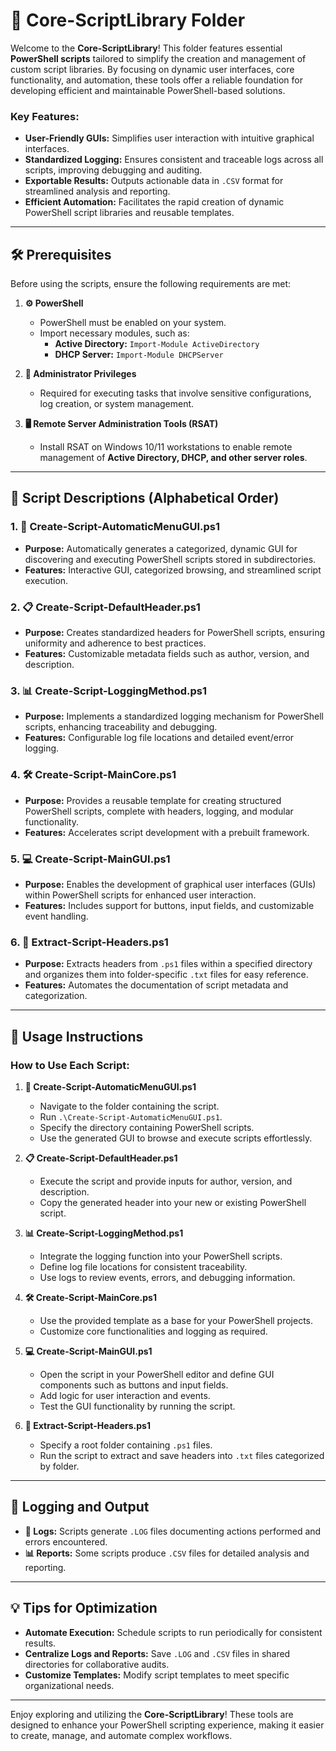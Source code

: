 # 📂 Core-ScriptLibrary Folder

Welcome to the **Core-ScriptLibrary**! This folder features essential **PowerShell scripts** tailored to simplify the creation and management of custom script libraries. By focusing on dynamic user interfaces, core functionality, and automation, these tools offer a reliable foundation for developing efficient and maintainable PowerShell-based solutions.

### Key Features:
- **User-Friendly GUIs:** Simplifies user interaction with intuitive graphical interfaces.  
- **Standardized Logging:** Ensures consistent and traceable logs across all scripts, improving debugging and auditing.  
- **Exportable Results:** Outputs actionable data in `.CSV` format for streamlined analysis and reporting.  
- **Efficient Automation:** Facilitates the rapid creation of dynamic PowerShell script libraries and reusable templates.

---

## 🛠️ Prerequisites

Before using the scripts, ensure the following requirements are met:

1. **⚙️ PowerShell**
   - PowerShell must be enabled on your system.
   - Import necessary modules, such as:
     - **Active Directory:** `Import-Module ActiveDirectory`
     - **DHCP Server:** `Import-Module DHCPServer`

2. **🔑 Administrator Privileges**
   - Required for executing tasks that involve sensitive configurations, log creation, or system management.

3. **🖥️ Remote Server Administration Tools (RSAT)**
   - Install RSAT on Windows 10/11 workstations to enable remote management of **Active Directory, DHCP, and other server roles**.

---

## 📄 Script Descriptions (Alphabetical Order)

### 1. **📝 Create-Script-AutomaticMenuGUI.ps1**
   - **Purpose:** Automatically generates a categorized, dynamic GUI for discovering and executing PowerShell scripts stored in subdirectories.  
   - **Features:** Interactive GUI, categorized browsing, and streamlined script execution.

### 2. **📋 Create-Script-DefaultHeader.ps1**
   - **Purpose:** Creates standardized headers for PowerShell scripts, ensuring uniformity and adherence to best practices.  
   - **Features:** Customizable metadata fields such as author, version, and description.

### 3. **📊 Create-Script-LoggingMethod.ps1**
   - **Purpose:** Implements a standardized logging mechanism for PowerShell scripts, enhancing traceability and debugging.  
   - **Features:** Configurable log file locations and detailed event/error logging.

### 4. **🛠️ Create-Script-MainCore.ps1**
   - **Purpose:** Provides a reusable template for creating structured PowerShell scripts, complete with headers, logging, and modular functionality.  
   - **Features:** Accelerates script development with a prebuilt framework.

### 5. **💻 Create-Script-MainGUI.ps1**
   - **Purpose:** Enables the development of graphical user interfaces (GUIs) within PowerShell scripts for enhanced user interaction.  
   - **Features:** Includes support for buttons, input fields, and customizable event handling.

### 6. **📄 Extract-Script-Headers.ps1**
   - **Purpose:** Extracts headers from `.ps1` files within a specified directory and organizes them into folder-specific `.txt` files for easy reference.  
   - **Features:** Automates the documentation of script metadata and categorization.

---

## 🚀 Usage Instructions

### How to Use Each Script:

1. **📝 Create-Script-AutomaticMenuGUI.ps1**  
   - Navigate to the folder containing the script.  
   - Run `.\Create-Script-AutomaticMenuGUI.ps1`.  
   - Specify the directory containing PowerShell scripts.  
   - Use the generated GUI to browse and execute scripts effortlessly.

2. **📋 Create-Script-DefaultHeader.ps1**  
   - Execute the script and provide inputs for author, version, and description.  
   - Copy the generated header into your new or existing PowerShell script.

3. **📊 Create-Script-LoggingMethod.ps1**  
   - Integrate the logging function into your PowerShell scripts.  
   - Define log file locations for consistent traceability.  
   - Use logs to review events, errors, and debugging information.

4. **🛠️ Create-Script-MainCore.ps1**  
   - Use the provided template as a base for your PowerShell projects.  
   - Customize core functionalities and logging as required.

5. **💻 Create-Script-MainGUI.ps1**  
   - Open the script in your PowerShell editor and define GUI components such as buttons and input fields.  
   - Add logic for user interaction and events.  
   - Test the GUI functionality by running the script.

6. **📄 Extract-Script-Headers.ps1**  
   - Specify a root folder containing `.ps1` files.  
   - Run the script to extract and save headers into `.txt` files categorized by folder.

---

## 📝 Logging and Output

- **📄 Logs:** Scripts generate `.LOG` files documenting actions performed and errors encountered.  
- **📊 Reports:** Some scripts produce `.CSV` files for detailed analysis and reporting.

---

## 💡 Tips for Optimization

- **Automate Execution:** Schedule scripts to run periodically for consistent results.  
- **Centralize Logs and Reports:** Save `.LOG` and `.CSV` files in shared directories for collaborative audits.  
- **Customize Templates:** Modify script templates to meet specific organizational needs.  

---

Enjoy exploring and utilizing the **Core-ScriptLibrary**! These tools are designed to enhance your PowerShell scripting experience, making it easier to create, manage, and automate complex workflows.
